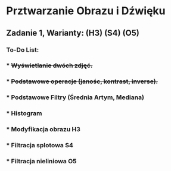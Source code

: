 # Prztwarzanie Obrazu i Dźwięku
## Zadanie 1, Warianty: (H3) (S4) (O5)
### To-Do List:
### * ~~Wyświetlanie dwóch zdjęć.~~
### * ~~Podstawowe operacje (janośc, kontrast, inverse).~~
### * Podstawowe Filtry (Średnia Artym, Mediana)
### * Histogram
### * Modyfikacja obrazu H3
### * Filtracja splotowa S4
### * Filtracja nieliniowa O5
